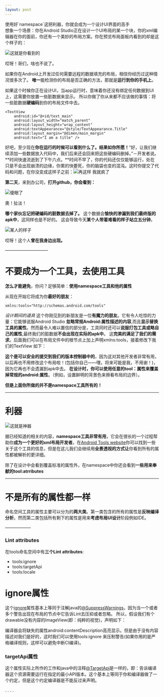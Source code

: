 ```yaml
---
layout: post
--- 
```

<div class="message"> 
使用好`namespace`这把利器，你就会成为一个设计UI界面的高手
</div>
想象一个场景：你在Android Studio正在设计一个UI布局的某一个块，你的xml编辑器在你的面前，你还有一个美妙的布局方案。你在预览布局面板内看到的却是这个样子的：

![这就是你看到的 ](https://d262ilb51hltx0.cloudfront.net/max/800/1*Zj8BeQABNM5nrxK9Y20oKw.png)

哎呀！哥们，啥也不说了。

如果你在Android上开发过任何需要远程的数据填充的布局，相信你经历过这种情况很多次了。 **唯一**能检测你的布局是否正确的方法，那就是**运行到你的手机上**。

如果这个时候你正在设计UI，当app运行时，意味着你还没有绑定任何数据到UI上，这需要你放置一些脏数据来显示。 所以你做了你从来都不应该做的事情：将一些脏数据**硬编码**到你的布局文件中去。
 
    <TextView
	    android:id="@+id/text_main"
	    android:layout_width="match_parent"
	    android:layout_height="wrap_content"
	    android:textAppearance="@style/TextAppearance.Title"
	    android:layout_margin="@dimen/main_margin"
	    android:text="I am a title" />

好吧，至少现在**你在运行的时候可以看到什么了。结果如你所愿！**“好，让我们继续添加一些数据放入代码中，我们后来还会回来把这些硬编码删掉。”－开发者说。
**时间快速流逝到了下午六点。**时间不早了，你的代码还仅仅能够运行，处在只是不会出现崩溃的边缘，你累的快要死，你的脑袋也变的混沌。这时你提交了代码和问题，在你没变成这样子之前：![再这样 我就疯了](https://d262ilb51hltx0.cloudfront.net/max/800/1*KqE0K-38m7YmvvvgsguTzA.gif)

**第二天**，来到办公司，**打开github，你会看到：**

![傻眼了](https://d262ilb51hltx0.cloudfront.net/max/1400/1*waIiJ0Gs1OibdSMlzngH_A.png)

奧！扯淡！

**哪个家伙忘记把硬编码的脏数据去掉了。** 这个数据会**愉快的渗漏到我们最终版的apk中**，这同样也是不好的。
这会导致今天**某个人带着难看的样子站立五分钟**。

![某人的样子](https://d262ilb51hltx0.cloudfront.net/max/600/1*zb1Am6raTOzEKYk0pvR6gQ.gif)

哎呀！这个人**曾在我身边出现。**

——————————

# **不要成为一个工具，去使用工具** #

**怎么才能避免**，你问？足够简单：**使用namespace工具和他的属性**

从现在开始它将成为你**最好的朋友**：

	xmlns:tools="http://schemas.android.com/tools"

*设计期间的道具*
这个你刚见到的新朋友是一位**有魔力的朋友**。它有令人吃惊的力量：它能够说服Android Studio **忽略常规Android:属性描述的内容**,而且**显示替换工具的属性**。然而最令人难以置信的部分是，工具同时还可以**说服打包工具或略自己的属性**,最终我们的脏数据**不会出现在实际的apk中**。
这**完美的满足了我们的需求**。后面我们可以在布局文件中的根节点上加上声明xmlns:tools，接着修改下我们的TextView 如下：
	<TextView
	 android:id="@+id/text_main"
	 android:layout_width="match_parent"
	 android:layout_height="wrap_content"
	 android:textAppearance="@style/TextAppearance.Title"
	 android:layout_margin="@dimen/main_margin"
	 tools:text="I am a title" />

**这个是可以安全的提交到我们的版本控制器中的**，因为这对其他开发者非常有用，以后再也不用修改这个布局啦！(包括你自己——嘿，将来可能是我，不用谢！)，因为它再也不会遗漏到apk中去。
**在设计时，你可以使用任意的tool：属性来覆盖掉常规的android:属性**。（例如，设置鲜明的背景色来擦看布局的边界）。


**但是上面你所做的并不是namespace工具所有的！**

______


# 利器 #
![这就是神器](https://d262ilb51hltx0.cloudfront.net/max/400/1*ExX4qo37H8MENBo0h383vQ.gif)

据已经知道的相关的内容，**namespace工具非常有用**，它会在很长的一个过程帮助你**成为一个更好的xml布局开发者**。在[Android Tools website](http://tools.android.com/tech-docs/tools-attributes "Android Tools website")你可以找到一些关于这个工具的信息，但是在这儿我们会继续用**全景透视的方式让**你看到所有的属性都被解析的更详细。

除了在设计中会看到覆盖标准的属性外，在namespace中你还会看到**一些用来奉献的tool:atrributes**

____

# 不是所有的属性都一样 #
命名空间工具的属性主要可以分为的**两大类**。第一类包含的所有的属性是**反映编译分析**，然而第二类包括所有剩下的属性是用来**考虑布局UI设计**阶段例如IDE。

——————

### Lint attributes ###
在tools命名空间中有**三个Lint attributes**:

- tools:ignore
- tools:targetApi
- tools:locale


# ignore属性 #
这个[ignore](http://tools.android.com/tech-docs/tools-attributes#TOC-tools:ignore "ignore")属性基本上等同于注解java的[@SuppressWarnings](http://docs.oracle.com/javase/7/docs/api/java/lang/SuppressWarnings.html)，因为当一个或者多个警告出现在布局的节点中它告诉Lint去压抑或者忽略。
所以，假设我们有个drawable没有内容的ImageView(即：纯粹的视觉)，声明如下：
	<ImageView
	  android:layout_width="wrap_content"
	  android:layout_height="wrap_content"
	  android:layout_marginStart="@dimen/margin_main"
	  android:layout_marginTop="@dimen/margin_main"
	  android:scaleType="center"
	  android:src="@drawable/divider" />

编译器会将缺失的属性android:contentDescription高亮显示。但是由于没有内容描述对我们是好的，这时我们可以使用tools:ignore 来压制警告(如果你用的是严格编译规则，这样可以避免中断CI编译)。
	<ImageView
	  android:layout_width="wrap_content"
	  android:layout_height="wrap_content"
	  android:layout_marginStart="@dimen/margin_main"
	  android:layout_marginTop="@dimen/margin_main"
	  android:scaleType="center"
	  android:src="@drawable/divider"
	  tools:ignore="contentDescription" />

### targetApi属性 ###
这个属性实际上所作的工作和java中的注释[@TargetApi](http://developer.android.com/reference/android/annotation/TargetApi.html)是一样的，即：告诉编译器这个资源需要运行在指定的最小API版本。这个基本上等同于你和编译器做了一个约定，但是这个约定编译器是不能反过来声明。

.
.
.
.
